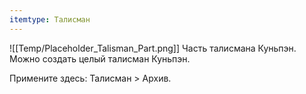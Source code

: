```yaml
---
itemtype: Талисман
---
```

![[Temp/Placeholder_Talisman_Part.png]]
Часть талисмана Куньпэн. Можно создать целый талисман Куньпэн.

Примените здесь: Талисман > Архив.
